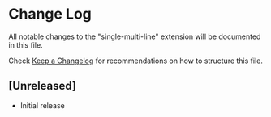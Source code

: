 # Change Log

All notable changes to the "single-multi-line" extension will be documented in this file.

Check [Keep a Changelog](http://keepachangelog.com/) for recommendations on how to structure this file.

## [Unreleased]

- Initial release